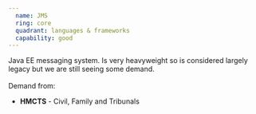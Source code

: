 ```yaml
---
  name: JMS
  ring: core
  quadrant: languages & frameworks
  capability: good
---
```

Java EE messaging system. Is very heavyweight so is considered largely legacy but we are still seeing some demand.
<br/><br/>Demand from: <ul><li><strong>HMCTS</strong> - Civil, Family and Tribunals</li></ul>
